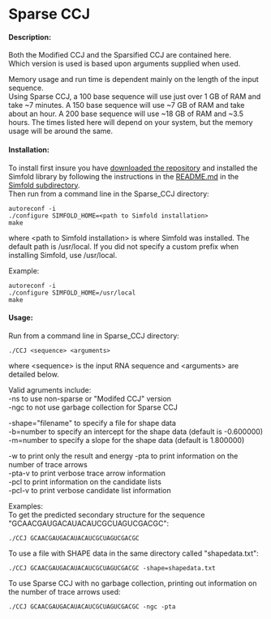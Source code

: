 # Sparse CCJ

#### Description:
Both the Modified CCJ and the Sparsified CCJ are contained here.   
Which version is used is based upon arguments supplied when used.   


Memory usage and run time is dependent mainly on the length of the input sequence.   
Using Sparse CCJ, a 100 base sequence will use just over 1 GB of RAM and take ~7 minutes.
A 150 base sequence will use ~7 GB of RAM and take about an hour.
A 200 base sequence will use ~18 GB of RAM and ~3.5 hours.
The times listed here will depend on your system, but the memory usage will be around the same.

#### Installation: 
To install first insure you have [downloaded the repository](https://github.com/HosnaJabbari/CCJ/archive/master.zip) and installed the Simfold library by following the instructions in the [README.md](https://github.com/HosnaJabbari/CCJ/tree/master/simfold#simfold) in the [Simfold subdirectory](https://github.com/HosnaJabbari/CCJ/tree/master/simfold).    
Then run from a command line in the Sparse_CCJ directory:    
```
autoreconf -i     
./configure SIMFOLD_HOME=<path to Simfold installation>    
make     
```
where \<path to Simfold installation> is where Simfold was installed. The default path is /usr/local. If you did not specify a custom prefix when installing Simfold, use /usr/local.   

Example:   
```
autoreconf -i     
./configure SIMFOLD_HOME=/usr/local  
make     
```

#### Usage: 
Run from a command line in Sparse_CCJ directory:   
```
./CCJ <sequence> <arguments>  
```
where \<sequence> is the input RNA sequence and \<arguments> are detailed below.

Valid agruments include:   
-ns to use non-sparse or "Modifed CCJ" version  
-ngc to not use garbage collection for Sparse CCJ

-shape="filename" to specify a file for shape data   
-b=number to specify an intercept for the shape data (default is -0.600000)   
-m=number to specify a slope for the shape data (default is 1.800000)   

-w to print only the result and energy
-pta to print information on the number of trace arrows  
-pta-v to print verbose trace arrow information  
-pcl to print information on the candidate lists  
-pcl-v to print verbose candidate list information  

Examples:     
To get the predicted secondary structure for the sequence "GCAACGAUGACAUACAUCGCUAGUCGACGC":
```
./CCJ GCAACGAUGACAUACAUCGCUAGUCGACGC
```
To use a file with SHAPE data in the same directory called "shapedata.txt":
```
./CCJ GCAACGAUGACAUACAUCGCUAGUCGACGC -shape=shapedata.txt
```
To use Sparse CCJ with no garbage collection, printing out information on the number of trace arrows used:
```
./CCJ GCAACGAUGACAUACAUCGCUAGUCGACGC -ngc -pta
```
